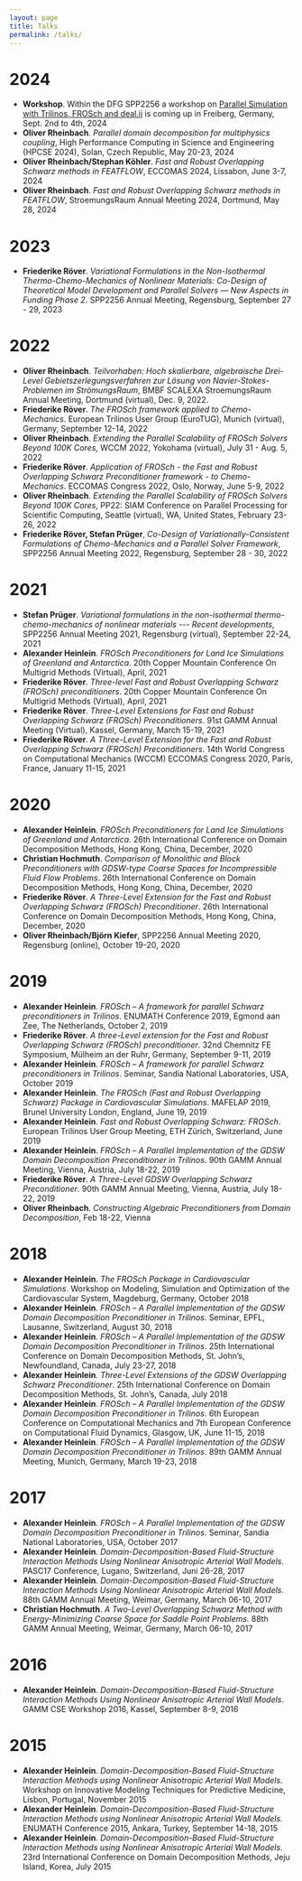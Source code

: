 ```yaml
---
layout: page
title: Talks
permalink: /talks/
---
```

# 2024
+ **Workshop**. Within the DFG SPP2256 a workshop on [Parallel Simulation with Trilinos, FROSch and deal.ii](https://blogs.hrz.tu-freiberg.de/codes-spp2256/parallel-simulation-with-mpi-2024/) is coming up in Freiberg, Germany, Sept. 2nd to 4th, 2024 
+ **Oliver Rheinbach**. *Parallel domain decomposition for multiphysics coupling*,
High Performance Computing in Science and Engineering (HPCSE 2024), Solan, Czech Republic, May 20-23, 2024
+ **Oliver Rheinbach/Stephan Köhler**. *Fast and Robust Overlapping Schwarz methods in FEATFLOW*, ECCOMAS 2024, Lissabon, June 3-7, 2024
+ **Oliver Rheinbach**. *Fast and Robust Overlapping Schwarz methods in FEATFLOW*, StroemungsRaum Annual Meeting 2024, Dortmund, May 28, 2024
  
# 2023
+ **Friederike Röver**. *Variational Formulations in the Non-Isothermal Thermo-Chemo-Mechanics of Nonlinear Materials: Co-Design of Theoretical Model Development and
Parallel Solvers — New Aspects in Funding Phase 2*. SPP2256 Annual Meeting, Regensburg, September 27 - 29, 2023

# 2022 
+ **Oliver Rheinbach**. *Teilvorhaben: Hoch skalierbare, algebraische Drei-Level Gebietszerlegungsverfahren zur Lösung von Navier-Stokes-Problemen im StrömungsRaum*, BMBF SCALEXA StroemungsRaum Annual Meeting, Dortmund (virtual), Dec. 9, 2022.
+ **Friederike Röver**. *The FROSch framework applied to Chemo-Mechanics*. European Trilinos User Group (EuroTUG), Munich (virtual), Germany, September 12-14, 2022
+ **Oliver Rheinbach**. *Extending the Parallel Scalability of FROSch Solvers Beyond 100K Cores*, WCCM 2022, Yokohama (virtual), July 31 - Aug. 5, 2022
+ **Friederike Röver**. *Application of FROSch - the Fast and Robust Overlapping Schwarz Preconditioner framework - to Chemo-Mechanics*. ECCOMAS Congress 2022, Oslo, Norway, June 5-9, 2022
+ **Oliver Rheinbach**. *Extending the Parallel Scalability of FROSch Solvers Beyond 100K Cores*, PP22: SIAM Conference on Parallel Processing for Scientific Computing, Seattle (virtual), WA, United States, February 23-26, 2022
+ **Friederike Röver, Stefan Prüger**, *Co-Design of Variationally-Consistent Formulations of Chemo-Mechanics and a Parallel Solver Framework*, SPP2256 Annual Meeting 2022, Regensburg, September 28 - 30, 2022

# 2021
+ **Stefan Prüger**. *Variational formulations in the non-isothermal thermo-chemo-mechanics of nonlinear materials --- Recent developments*, SPP2256 Annual Meeting 2021, Regensburg (virtual), September 22-24, 2021
+ **Alexander Heinlein**. *FROSch Preconditioners for Land Ice Simulations of Greenland and Antarctica*. 20th Copper Mountain Conference On Multigrid Methods (Virtual), April, 2021
+ **Friederike Röver**. *Three-level Fast and Robust Overlapping Schwarz (FROSch) preconditioners*. 20th Copper Mountain Conference On Multigrid Methods (Virtual), April, 2021
+  **Friederike Röver**. *Three-Level Extensions for Fast and Robust Overlapping Schwarz (FROSch) Preconditioners*. 91st GAMM Annual Meeting (Virtual), Kassel, Germany, March 15-19, 2021
+ **Friederike Röver**. *A Three-Level Extension for the Fast and Robust Overlapping Schwarz (FROSch) Preconditioners*. 14th World Congress on Computational Mechanics (WCCM) ECCOMAS Congress 2020, Paris, France, January 11-15, 2021


# 2020

+ **Alexander Heinlein**. *FROSch Preconditioners for Land Ice Simulations of Greenland and Antarctica*. 26th International Conference on Domain Decomposition Methods, Hong Kong, China, December, 2020
+ **Christian Hochmuth**. *Comparison of Monolithic and Block Preconditioners with GDSW-type Coarse Spaces for Incompressible Fluid Flow Problems*. 26th International Conference on Domain Decomposition Methods, Hong Kong, China, December, 2020
+ **Friederike Röver**. *A Three-Level Extension for the Fast and Robust Overlapping Schwarz (FROSch) Preconditioner*. 26th International Conference on Domain Decomposition Methods, Hong Kong, China, December, 2020
+ **Oliver Rheinbach/Björn Kiefer**, SPP2256 Annual Meeting 2020, Regensburg (online), October 19-20, 2020

# 2019

+ **Alexander Heinlein**. *FROSch – A framework for parallel Schwarz preconditioners in Trilinos*. ENUMATH Conference 2019, Egmond aan Zee, The Netherlands, October 2, 2019
+ **Friederike Röver**. *A three-Level extension for the Fast and Robust Overlapping Schwarz (FROSch) preconditioner*. 32nd Chemnitz FE Symposium, Mülheim an der Ruhr, Germany, September 9-11, 2019
+ **Alexander Heinlein**. *FROSch – A framework for parallel Schwarz preconditioners in Trilinos*. Seminar, Sandia National Laboratories, USA, October 2019
+ **Alexander Heinlein**. *The FROSch (Fast and Robust Overlapping Schwarz) Package in Cardiovascular Simulations*. MAFELAP 2019, Brunel University London, England, June 19, 2019
+ **Alexander Heinlein**. *Fast and Robust Overlapping Schwarz: FROSch*. European Trilinos User Group Meeting, ETH Zürich, Switzerland, June 2019
+ **Alexander Heinlein**. *FROSch – A Parallel Implementation of the GDSW Domain Decomposition Preconditioner in Trilinos*. 90th GAMM Annual Meeting, Vienna, Austria, July 18-22, 2019
+ **Friederike Röver**. *A Three-Level GDSW Overlapping Schwarz Preconditioner*. 90th GAMM Annual Meeting, Vienna, Austria, July 18-22, 2019
+ **Oliver Rheinbach**. *Constructing Algebraic Preconditioners from Domain Decomposition*, Feb 18-22, Vienna

# 2018

+ **Alexander Heinlein**. *The FROSch Package in Cardiovascular Simulations*. Workshop on Modeling, Simulation and Optimization of the Cardiovascular System, Magdeburg, Germany, October 2018
+ **Alexander Heinlein**. *FROSch – A Parallel Implementation of the GDSW Domain Decomposition Preconditioner in Trilinos*. Seminar, EPFL, Lausanne, Switzerland, August 30, 2018
+ **Alexander Heinlein**. *FROSch – A Parallel Implementation of the GDSW Domain Decomposition Preconditioner in Trilinos*. 25th International Conference on Domain Decomposition Methods, St. John’s, Newfoundland, Canada, July 23-27, 2018
+ **Alexander Heinlein**. *Three-Level Extensions of the GDSW Overlapping Schwarz Preconditioner*. 25th International Conference on Domain Decomposition Methods, St. John’s, Canada, July 2018
+ **Alexander Heinlein**. *FROSch – A Parallel Implementation of the GDSW Domain Decomposition Preconditioner in Trilinos*. 6th European Conference on Computational Mechanics and 7th European Conference on Computational Fluid Dynamics, Glasgow, UK, June 11-15, 2018
+ **Alexander Heinlein**. *FROSch – A Parallel Implementation of the GDSW Domain Decomposition Preconditioner in Trilinos*. 89th GAMM Annual Meeting, Munich, Germany, March 19-23, 2018

# 2017

+ **Alexander Heinlein**. *FROSch – A Parallel Implementation of the GDSW Domain Decomposition Preconditioner in Trilinos*. Seminar, Sandia National Laboratories, USA, October 2017
+ **Alexander Heinlein**. *Domain-Decomposition-Based Fluid-Structure Interaction Methods Using Nonlinear Anisotropic Arterial Wall Models*. PASC17 Conference, Lugano, Switzerland, Juni 26-28, 2017
+ **Alexander Heinlein**. *Domain-Decomposition-Based Fluid-Structure Interaction Methods Using Nonlinear Anisotropic Arterial Wall Models*. 88th GAMM Annual Meeting, Weimar, Germany, March 06-10, 2017
+ **Christian Hochmuth**. *A Two-Level Overlapping Schwarz Method with Energy-Minimizing Coarse Space for Saddle Point Problems*. 88th GAMM Annual Meeting, Weimar, Germany, March 06-10, 2017


# 2016

+ **Alexander Heinlein**. *Domain-Decomposition-Based Fluid-Structure Interaction Methods Using Nonlinear Anisotropic Arterial Wall Models*. GAMM CSE Workshop 2016, Kassel, September 8-9, 2016

# 2015

+ **Alexander Heinlein**. *Domain-Decomposition-Based Fluid-Structure Interaction Methods using Nonlinear Anisotropic Arterial Wall Models*. Workshop on Innovative Modeling Techniques for Predictive Medicine, Lisbon, Portugal, November 2015
+ **Alexander Heinlein**. *Domain-Decomposition-Based Fluid-Structure Interaction Methods using Nonlinear Anisotropic Arterial Wall Models*. ENUMATH Conference 2015, Ankara, Turkey, September 14-18, 2015
+ **Alexander Heinlein**. *Domain-Decomposition-Based Fluid-Structure Interaction Methods using Nonlinear Anisotropic Arterial Wall Models*. 23rd International Conference on Domain Decomposition Methods, Jeju Island, Korea, July 2015
